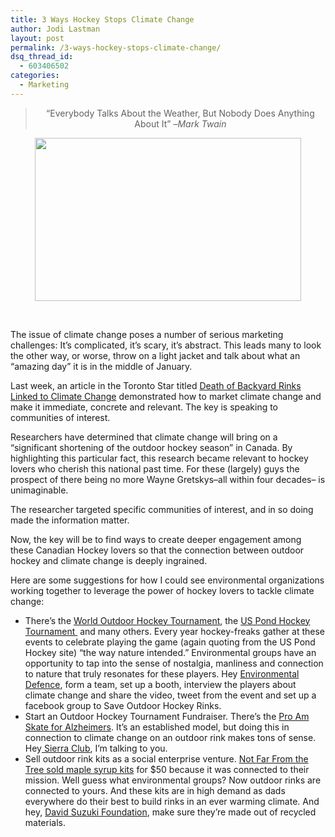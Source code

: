 ```yaml
---
title: 3 Ways Hockey Stops Climate Change
author: Jodi Lastman
layout: post
permalink: /3-ways-hockey-stops-climate-change/
dsq_thread_id:
  - 603406502
categories:
  - Marketing
---
```

> <p style="text-align: center;">
>   &#8220;Everybody Talks About the Weather, But Nobody Does Anything About It&#8221; –<em>Mark Twain</em>
> </p>

<p style="text-align: center;">
  <a href="http://hypenotic.com/meaning-fulmarketing/8749/3-ways-hockey-stops-climate-change/attachment/screen-shot-2012-03-07-at-4-06-33-pm" rel="attachment wp-att-8750"><img class="aligncenter  wp-image-8750" title="Screen shot 2012-03-07 at 4.06.33 PM" src="http://hypenotic.com/wordpress/wp-content/uploads/2012/03/Screen-shot-2012-03-07-at-4.06.33-PM.png" alt="" width="426" height="261" /></a>
</p>

&nbsp;

The issue of climate change poses a number of serious marketing challenges: It&#8217;s complicated, it&#8217;s scary, it&#8217;s abstract. This leads many to look the other way, or worse, throw on a light jacket and talk about what an &#8220;amazing day&#8221; it is in the middle of January.

Last week, an article in the Toronto Star titled [Death of Backyard Rinks Linked to Climate Change][1] demonstrated how to market climate change and make it immediate, concrete and relevant. The key is speaking to communities of interest.

Researchers have determined that climate change will bring on a &#8220;significant shortening of the outdoor hockey season&#8221; in Canada. By highlighting this particular fact, this research became relevant to hockey lovers who cherish this national past time. For these (largely) guys the prospect of there being no more Wayne Gretskys–all within four decades&#8211; is unimaginable.

The researcher targeted specific communities of interest, and in so doing made the information matter.

Now, the key will be to find ways to create deeper engagement among these Canadian Hockey lovers so that the connection between outdoor hockey and climate change is deeply ingrained.

Here are some suggestions for how I could see environmental organizations working together to leverage the power of hockey lovers to tackle climate change:

*   There&#8217;s the [World Outdoor Hockey Tournament][2], the [US Pond Hockey Tournament ][3] and many others. Every year hockey-freaks gather at these events to celebrate playing the game (again quoting from the US Pond Hockey site) &#8220;the way nature intended.&#8221; Environmental groups have an opportunity to tap into the sense of nostalgia, manliness and connection to nature that truly resonates for these players. Hey [Environmental Defence][4], form a team, set up a booth, interview the players about climate change and share the video, tweet from the event and set up a facebook group to Save Outdoor Hockey Rinks.
*   Start an Outdoor Hockey Tournament Fundraiser. There&#8217;s the [Pro Am Skate for Alzheimers][5]. It&#8217;s an established model, but doing this in connection to climate change on an outdoor rink makes tons of sense. Hey[ Sierra Club][6], I&#8217;m talking to you.
*   Sell outdoor rink kits as a social enterprise venture. [Not Far From the Tree sold maple syrup kits][7] for $50 because it was connected to their mission. Well guess what environmental groups? Now outdoor rinks are connected to yours. And these kits are in high demand as dads everywhere do their best to build rinks in an ever warming climate. And hey, [David Suzuki Foundation][8], make sure they&#8217;re made out of recycled materials.

 [1]: http://www.thestar.com/sports/hockey/juniorhockey/article/1140077--death-of-backyard-rinks-linked-to-climate-change
 [2]: http://www.wohc.ca/
 [3]: http://www.uspondhockey.com/
 [4]: http://environmentaldefence.ca/
 [5]: http://www.scotiabankproam.com/toronto/index.shtml
 [6]: http://www.sierraclub.ca/
 [7]: http://www.notfarfromthetree.org/archives/2157
 [8]: http://www.davidsuzuki.org/